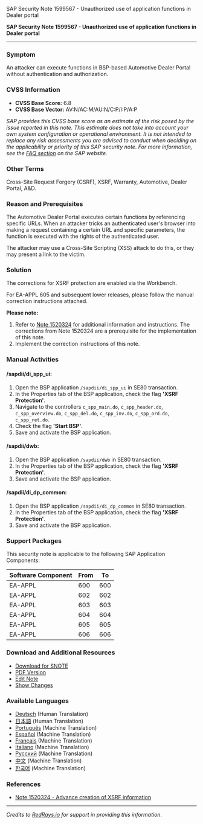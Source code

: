 SAP Security Note 1599567 - Unauthorized use of application functions in Dealer portal

**SAP Security Note 1599567 - Unauthorized use of application functions in Dealer portal**

---

### **Symptom**
An attacker can execute functions in BSP-based Automotive Dealer Portal without authentication and authorization.

### **CVSS Information**
- **CVSS Base Score:** 6.8
- **CVSS Base Vector:** AV:N/AC:M/AU:N/C:P/I:P/A:P

*SAP provides this CVSS base score as an estimate of the risk posed by the issue reported in this note. This estimate does not take into account your own system configuration or operational environment. It is not intended to replace any risk assessments you are advised to conduct when deciding on the applicability or priority of this SAP security note. For more information, see the [FAQ section](https://me.sap.com/securitynotes/) on the SAP website.*

### **Other Terms**
Cross-Site Request Forgery (CSRF), XSRF, Warranty, Automotive, Dealer Portal, A&D.

### **Reason and Prerequisites**
The Automotive Dealer Portal executes certain functions by referencing specific URLs. When an attacker tricks an authenticated user's browser into making a request containing a certain URL and specific parameters, the function is executed with the rights of the authenticated user.

The attacker may use a Cross-Site Scripting (XSS) attack to do this, or they may present a link to the victim.

### **Solution**
The corrections for XSRF protection are enabled via the Workbench.

For EA-APPL 605 and subsequent lower releases, please follow the manual correction instructions attached.

**Please note:**
1. Refer to [Note 1520324](https://me.sap.com/notes/1520324) for additional information and instructions. The corrections from Note 1520324 are a prerequisite for the implementation of this note.
2. Implement the correction instructions of this note.

### **Manual Activities**

#### **/sapdii/di_spp_ui:**
1. Open the BSP application `/sapdii/di_spp_ui` in SE80 transaction.
2. In the Properties tab of the BSP application, check the flag **'XSRF Protection'**.
3. Navigate to the controllers `c_spp_main.do`, `c_spp_header.do`, `c_spp_overview.do`, `c_spp_del.do`, `c_spp_inv.do`, `c_spp_ord.do`, `c_spp_ret.do`.
4. Check the flag **'Start BSP'**.
5. Save and activate the BSP application.

#### **/sapdii/dwb:**
1. Open the BSP application `/sapdii/dwb` in SE80 transaction.
2. In the Properties tab of the BSP application, check the flag **'XSRF Protection'**.
3. Save and activate the BSP application.

#### **/sapdii/di_dp_common:**
1. Open the BSP application `/sapdii/di_dp_common` in SE80 transaction.
2. In the Properties tab of the BSP application, check the flag **'XSRF Protection'**.
3. Save and activate the BSP application.

### **Support Packages**
This security note is applicable to the following SAP Application Components:

| **Software Component** | **From** | **To** |
|------------------------|----------|--------|
| EA-APPL                | 600      | 600    |
| EA-APPL                | 602      | 602    |
| EA-APPL                | 603      | 603    |
| EA-APPL                | 604      | 604    |
| EA-APPL                | 605      | 605    |
| EA-APPL                | 606      | 606    |

### **Download and Additional Resources**
- [Download for SNOTE](https://notesdownloads.sap.com/note/0040000009496222017)
- [PDF Version](https://userapps.support.sap.com/sap/support/sfm/notes/print/0001599567?language=en-US&token=B0A0E41364F55F3E0786E85438743F93)
- [Edit Note](https://me.sap.com/notes/0001599567/Edit)
- [Show Changes](https://me.sap.com/notes/0001599567/CompareVersions)

### **Available Languages**
- [Deutsch](https://me.sap.com/notes/0001599567/D) (Human Translation)
- [日本語](https://me.sap.com/notes/0001599567/J) (Human Translation)
- [Português](https://me.sap.com/notes/0001599567/P) (Machine Translation)
- [Español](https://me.sap.com/notes/0001599567/S) (Machine Translation)
- [Français](https://me.sap.com/notes/0001599567/F) (Machine Translation)
- [Italiano](https://me.sap.com/notes/0001599567/I) (Machine Translation)
- [Русский](https://me.sap.com/notes/0001599567/R) (Machine Translation)
- [中文](https://me.sap.com/notes/0001599567/1) (Machine Translation)
- [한국어](https://me.sap.com/notes/0001599567/3) (Machine Translation)

### **References**
- [Note 1520324 - Advance creation of XSRF information](https://me.sap.com/notes/1520324)

---

*Credits to [RedRays.io](https://redrays.io) for support in providing this information.*